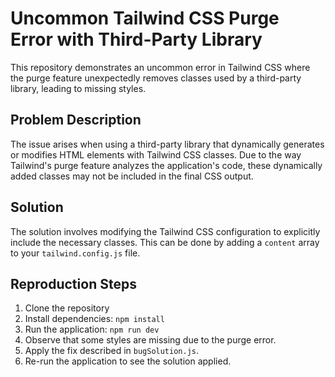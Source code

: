 # Uncommon Tailwind CSS Purge Error with Third-Party Library

This repository demonstrates an uncommon error in Tailwind CSS where the purge feature unexpectedly removes classes used by a third-party library, leading to missing styles.

## Problem Description
The issue arises when using a third-party library that dynamically generates or modifies HTML elements with Tailwind CSS classes. Due to the way Tailwind's purge feature analyzes the application's code, these dynamically added classes may not be included in the final CSS output.

## Solution
The solution involves modifying the Tailwind CSS configuration to explicitly include the necessary classes.  This can be done by adding a `content` array to your `tailwind.config.js` file.

## Reproduction Steps
1. Clone the repository
2. Install dependencies: `npm install`
3. Run the application: `npm run dev`
4. Observe that some styles are missing due to the purge error.
5. Apply the fix described in `bugSolution.js`.
6. Re-run the application to see the solution applied.
